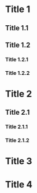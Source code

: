 # Title 1
## Title 1.1
## Title 1.2
### Title 1.2.1
### Title 1.2.2
# Title 2
## Title 2.1
### Title 2.1.1
### Title 2.1.2
# Title 3
# Title 4


